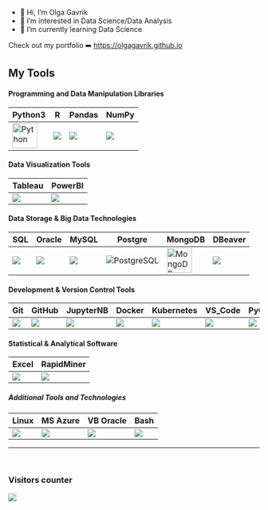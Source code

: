 - 👋 Hi, I’m Olga Gavrik
- 👀 I’m interested in Data Science/Data Analysis
- 🌱 I’m currently learning Data Science


Check out my portfolio ➡️ https://olgagavrik.github.io
  
## My Tools 
<div>

#### Programming and Data Manipulation Libraries
| Python3|R |Pandas|NumPy|
|----------|----------|----------|----------|
|<img src="https://github.com/olgagavrik/olgagavrik.github.io/blob/main/images/home/Python.PNG" title="Python"  alt="Python" width="50" height="50"/>|<img src="https://github.com/olgagavrik/olgagavrik.github.io/blob/main/images/home/R.PNG"/>|<img src="https://github.com/olgagavrik/olgagavrik.github.io/blob/main/images/home/Pandas.PNG"/>|<img src="https://github.com/olgagavrik/olgagavrik.github.io/blob/main/images/home/NumPy.PNG"/>|
  
#### Data Visualization Tools

| Tableau| PowerBI | 
|----------|----------|
|<img src="https://github.com/olgagavrik/olgagavrik.github.io/blob/main/images/home/Tableau.PNG"/>|<img src="https://github.com/olgagavrik/olgagavrik.github.io/blob/main/images/home/PowerBI.PNG"/>|

#### Data Storage & Big Data Technologies

|SQL | Oracle | MySQL |Postgre|MongoDB| DBeaver |
|----------|----------|----------|----------|----------|----------|
|<img src="https://github.com/olgagavrik/olgagavrik.github.io/blob/main/images/home/SQL.PNG"/>|<img src="https://github.com/olgagavrik/olgagavrik.github.io/blob/main/images/home/OracleDB.PNG"/>|<img src="https://github.com/olgagavrik/olgagavrik.github.io/blob/main/images/home/MySQL.PNG"/>|<img src="https://github.com/olgagavrik/olgagavrik.github.io/blob/main/images/home/PostgreSQL.PNG" title="PostgreSQL"/>|<img src="https://github.com/olgagavrik/olgagavrik.github.io/blob/main/images/home/MongoDB.PNG" title="MongoDB" alt="MongoDB" width="50" height="50"/>|<img src="https://github.com/olgagavrik/olgagavrik.github.io/blob/main/images/home/DBeaver.PNG"/>|
  
#### Development & Version Control Tools

|Git |GitHub|JupyterNB|Docker |Kubernetes| VS_Code |PyCharm|
|----------|----------|----------|----------|----------|----------|----------|
|<img src="https://github.com/olgagavrik/olgagavrik.github.io/blob/main/images/home/Git.PNG"/>|<img src="https://github.com/olgagavrik/olgagavrik.github.io/blob/main/images/home/GitHub.PNG"/>|<img src="https://github.com/olgagavrik/olgagavrik.github.io/blob/main/images/home/Jupyter Notebook.PNG"/>|<img src="https://github.com/olgagavrik/olgagavrik.github.io/blob/main/images/home/Docker.PNG"/>|<img src="https://github.com/olgagavrik/olgagavrik.github.io/blob/main/images/home/Kubernetes.PNG"/>|<img src="https://github.com/olgagavrik/olgagavrik.github.io/blob/main/images/home/VS_Code.PNG"/>|<img src="https://github.com/olgagavrik/olgagavrik.github.io/blob/main/images/home/PyCharm.PNG"/>


#### Statistical & Analytical Software

|Excel|RapidMiner|
|----------|----------|
|<img src="https://github.com/olgagavrik/olgagavrik.github.io/blob/main/images/home/Excel.PNG"/>|<img src="https://github.com/olgagavrik/olgagavrik.github.io/blob/main/images/home/Rapidminer.PNG"/>


##### Additional Tools and Technologies 

|Linux|MS Azure| VB Oracle|Bash|
|----------|----------|----------|----------|
  |<img src="https://github.com/olgagavrik/olgagavrik.github.io/blob/main/images/home/Linux.PNG"/>|<img src="https://github.com/olgagavrik/olgagavrik.github.io/blob/main/images/home/Azure.PNG"/>|<img src="https://github.com/olgagavrik/olgagavrik.github.io/blob/main/images/home/VB_Oracle.PNG"/>|<img src="https://github.com/olgagavrik/olgagavrik.github.io/blob/main/images/home/Bash.PNG"/>
  
</div>

---
<br>
<h3> Visitors counter </h3>
<p>
  <a href="https://github.com/ParthGohil21/github-profile-count">
    <img align="center" src="https://profile-counter.glitch.me/{olgagavrik}/count.svg" />
    </a>
</p>

</details>
  
<p align="center">



<!---
olgagavrik/olgagavrik is a ✨ special ✨ repository because its `README.md` (this file) appears on your GitHub profile.
You can click the Preview link to take a look at your changes.
--->
